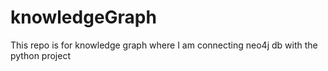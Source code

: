 # knowledgeGraph
This repo is for knowledge graph where I am connecting neo4j db with the python project
